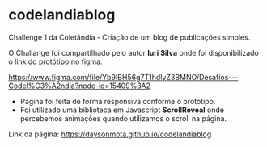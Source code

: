 # codelandiablog
Challenge 1 da Coletândia - Criação de um blog de publicações simples.


O Challange foi compartilhado pelo autor **Iuri Silva** onde foi disponibilizado o link do protótipo no figma.

https://www.figma.com/file/Yb9IBH56g7T1hdIyZ3BMNO/Desafios---Codel%C3%A2ndia?node-id=15409%3A2

* Página foi feita de forma responsiva conforme o protótipo.
* Foi utilizado uma biblioteca em Javascript **ScrollReveal** onde percebemos animações quando utilizamos o scroll na página.


Link da página: https://daysonmota.github.io/codelandiablog
